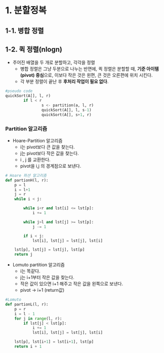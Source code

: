 # 1. 분할정복

## 1-1. 병합 정렬

## 1-2. 퀵 정렬(nlogn)

- 주어진 배열을 두 개로 분할하고, 각각을 정렬
  - 병합 정렬은 그냥 두분으로 나누는 반면에, 퀵 정렬은 분할할 때, **기준 아이템(pivot) 중심**으로, 이보다 작은 것은 왼편, 큰 것은 오른편에 위치 시킨다.
  - 각 부분 정렬이 끝난 후 **후처리 작업이 필요 없다**.

```python
#pseudo code
quickSort(A[], l, r)
		if l < r
				s <- partition(a, l, r)
				quickSort(A[], l, s-1)
				quickSort(A[], s+1, r)
```

### Partition 알고리즘

- Hoare-Partition 알고리즘
  - i는 pivot보다 큰 값을 찾는다.
  - j는 pivot보다 작은 값을 찾는다.
  - i , j 를 교환한다.
  - pivot을 i,j 의 경계점으로 보낸다.

```python
# Hoare 파션 알고리즘
def partionH(l, r):
    p = l
    i = l+1
    j = r
    while i < j:

        while i<r and lst[i] <= lst[p]:
            i += 1

        while j>l and lst[j] >= lst[p]:
            j -= 1

        if i < j:
            lst[i], lst[j] = lst[j], lst[i]

    lst[p], lst[j] = lst[j], lst[p]
    return j
```

- Lomuto partition 알고리즘
  - i는 똑같다.
  - j는 i+1부터 작은 값을 찾는다.
  - 작은 값이 있으면 i+1 해주고 작은 값을 왼쪽으로 보낸다.
  - pivot → i+1 (return값)

```python
#Lomuto
def partionL(l, r):
    p = r
    i = l - 1
    for j in range(l, r):
        if lst[j] < lst[p]:
            i += 1
            lst[i], lst[j] = lst[j], lst[i]

    lst[p], lst[i+1] = lst[i+1], lst[p]
    return i + 1
```
